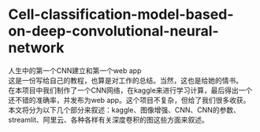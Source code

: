 # Cell-classification-model-based-on-deep-convolutional-neural-network
人生中的第一个CNN建立和第一个web app  
这是一份写给自己的教程，也算是对工作的总结。当然，这也是给她的情书。  
在本项目中我们制作了一个CNN网络，在kaggle来进行学习计算，最后得出一个还不错的准确率，并发布为web app。这个项目不复杂，但给了我们很多收获。本文将分为以下几个部分来叙述：kaggle、图像增强、CNN、CNN的参数、streamlit、阿里云、各种各样有关深度卷积的图这些方面来叙述。

